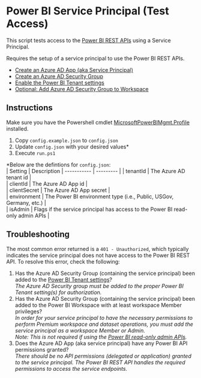 # Power BI Service Principal (Test Access)
This script tests access to the [Power BI REST APIs](https://learn.microsoft.com/en-us/rest/api/power-bi/) using a Service Principal.

Requires the setup of a service principal to use the Power BI REST APIs.
- [Create an Azure AD App (aka Service Principal)](https://learn.microsoft.com/en-us/azure/active-directory/develop/howto-create-service-principal-portal)
- [Create an Azure AD Security Group](https://learn.microsoft.com/en-us/azure/active-directory/fundamentals/active-directory-groups-create-azure-portal)
- [Enable the Power BI Tenant settings](https://learn.microsoft.com/en-us/power-bi/enterprise/service-premium-service-principal#enable-service-principals)
- [Optional: Add Azure AD Security Group to Workspace](https://learn.microsoft.com/en-us/power-bi/enterprise/service-premium-service-principal#workspace-access)

## Instructions
Make sure you have the Powershell cmdlet [MicrosoftPowerBIMgmt.Profile](https://learn.microsoft.com/en-us/powershell/module/microsoftpowerbimgmt.profile/?view=powerbi-ps) installed.

1. Copy `config.example.json` to `config.json`
2. Update `config.json` with your desired values*
3. Execute `run.ps1`

*Below are the defintions for `config.json`:  
| Setting      | Description
| ----------- | --------- | 
| tenantId   | The Azure AD tenant id |  
| clientId   | The Azure AD App id |  
| clientSecret   | The Azure AD App secret |  
| environment   | The Power BI environment type (i.e., Public, USGov, Germany, etc.) |  
| isAdmin   | Flags if the service principal has access to the Power BI read-only admin APIs |  

## Troubleshooting
The most common error returned is a `401 - Unauthorized`, which typically indicates the service principal does not have access to the Power BI REST API.
To resolve this error, check the following:
1) Has the Azure AD Security Group (containing the service principal) been added to the [Power BI Tenant settings](https://learn.microsoft.com/en-us/power-bi/enterprise/service-premium-service-principal#enable-service-principals)?  
_The Azure AD Security group must be added to the proper Power BI Tenant setting(s) for authorization._
2) Has the Azure AD Security Group (containing the service principal) been added to the Power BI Workspace with at least workspace Member privileges?  
_In order for your service principal to have the necessary permissions to perform Premium workspace and dataset operations, you must add the service principal as a workspace Member or Admin.  
Note: This is not required if using the [Power BI read-only admin APIs](https://learn.microsoft.com/en-us/power-bi/enterprise/read-only-apis-service-principal-authentication)._
3) Does the Azure AD App (aka service principal) have any Power BI API permissions granted?  
_There should be no API permissions (delegated or application) granted to the service principal. The Power BI REST API handles the required permissions to access the service endpoints._
